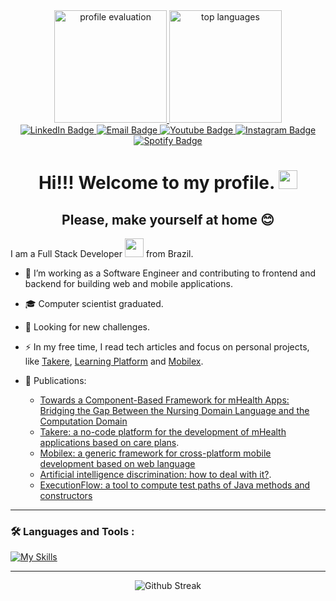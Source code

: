 <div id="header" align="center">
  <div align="center">
    <a href="https://github.com/williamniemiec">
    <img height="180em" src="https://github-readme-stats.vercel.app/api?username=williamniemiec&show_icons=true&theme=dracula&include_all_commits=true&count_private=true" alt="profile evaluation" />
    <img height="180em" src="https://github-readme-stats.vercel.app/api/top-langs/?username=williamniemiec&layout=compact&langs_count=7&theme=dracula" alt="top languages" />
  </div>
  <div id="badges">
    <a href="https://www.linkedin.com/in/williamniemiec/">
      <img src="https://img.shields.io/badge/LinkedIn-blue?style=for-the-badge&logo=linkedin&logoColor=white" alt="LinkedIn Badge"/>
    </a>
    <a href="mailto:dev.williamn@gmail.com">
      <img src="https://img.shields.io/badge/Email-C5221F?style=for-the-badge&logo=gmail&logoColor=white" alt="Email Badge"/>
    </a>
    <a href="https://www.youtube.com/@williamniemiec">
      <img src="https://img.shields.io/badge/YouTube-red?style=for-the-badge&logo=youtube&logoColor=white" alt="Youtube Badge"/>
    </a>
    <a href="https://instagram.com/williamniemiec">
      <img src="https://img.shields.io/badge/Instagram-E4405F?style=for-the-badge&logo=instagram&logoColor=white" alt="Instagram Badge"/>
    </a>
     <a href="https://open.spotify.com/user/williamniemiec">
      <img src="https://img.shields.io/badge/Spotify-1ED760?style=for-the-badge&logo=spotify&logoColor=white" alt="Spotify Badge"/>
    </a>
  </div>
  <h1>
    Hi!!! Welcome to my profile.
    <img src="https://media.giphy.com/media/hvRJCLFzcasrR4ia7z/giphy.gif" width="30px"/>
  </h1>
  <h2>Please, make yourself at home 😊</h2>
</div>

I am a Full Stack Developer <img src="https://media.giphy.com/media/WUlplcMpOCEmTGBtBW/giphy.gif" width="30"> from Brazil.

- :telescope: I’m working as a Software Engineer and contributing to frontend and backend for building web and mobile applications.

- 🎓 Computer scientist graduated.

- :seedling: Looking for new challenges.

- :zap: In my free time, I read tech articles and focus on personal projects, like [Takere](https://github.com/takere), [Learning Platform](https://github.com/williamniemiec/learning-platform-web) and [Mobilex](https://github.com/wniemiec-mobilex).

- 📄 Publications:
  - [Towards a Component-Based Framework for mHealth Apps: Bridging the Gap Between the Nursing Domain Language and the Computation Domain](https://authors.elsevier.com/a/1lBZMbKHpKFgv) 
  - [Takere: a no-code platform for the development of mHealth applications based on care plans](https://github.com/williamniemiec/williamniemiec/blob/main/publications/2022/%5BTCC%5D%20Takere.pdf).
  - [Mobilex: a generic framework for cross-platform mobile development based on web language](https://github.com/williamniemiec/williamniemiec/blob/main/publications/2022/%5BSBES22%5D%20Mobilex.pdf)
  - [Artificial intelligence discrimination: how to deal with it?](https://github.com/williamniemiec/williamniemiec/blob/main/publications/2022/%5BWICS22%5D%20Artificial%20Intelligence%20Discrimination.pdf).
  - [ExecutionFlow: a tool to compute test paths of Java methods and constructors](https://github.com/williamniemiec/williamniemiec/blob/main/publications/2021/%5BSBES21%5D%20ExecutionFlow.pdf)
  

---

### :hammer_and_wrench: Languages and Tools :

[![My Skills](https://skillicons.dev/icons?i=js,html,css,adonis,angular,bootstrap,c,cpp,cs,django,docker,dotnet,express,figma,firebase,gcp,git,github,gitlab,gradle,htmx,java,jquery,laravel,linux,maven,mongodb,mysql,nginx,nodejs,notion,npm,php,postgres,py,react,regex,sass,spring,sentry,ts,ubuntu,wordpress)](https://skillicons.dev)


---

<div align="center">
  <img src="http://github-readme-streak-stats.herokuapp.com?user=williamniemiec&theme=dark&background=000000" alt="Github Streak" />
</div>
